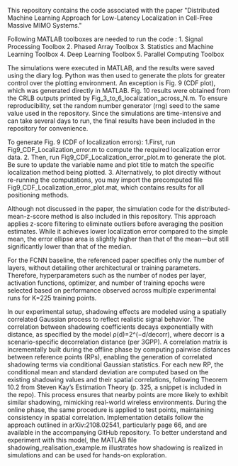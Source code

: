 This repository contains the code associated with the paper "Distributed Machine Learning Approach for Low-Latency Localization in Cell-Free Massive MIMO Systems."

Following MATLAB toolboxes are needed to run the code :
	1. Signal Processing Toolbox
	2. Phased Array Toolbox
	3. Statistics and Machine Learning Toolbox
	4. Deep Learning Toolbox
	5. Parallel Computing Toolbox

The simulations were executed in MATLAB, and the results were saved using the diary log. Python was then used to generate the plots for greater control over the plotting environment. An exception is Fig. 9 (CDF plot), which was generated directly in MATLAB. Fig. 10 results were obtained from the CRLB outputs printed by Fig_3_to_6_localization_across_N.m. To ensure reproducibility, set the random number generator (rng) seed to the same value used in the repository. Since the simulations are time-intensive and can take several days to run, the final results have been included in the repository for convenience. 

To generate Fig. 9 (CDF of localization errors):
	1.First, run Fig9_CDF_Localization_error.m to compute the required localization error data.
	2. Then, run Fig9_CDF_Localization_error_plot.m to generate the plot. Be sure to update the variable name and plot title to match the specific localization method being plotted.
	3. Alternatively, to plot directly without re-running the computations, you may import the precomputed file Fig9_CDF_Localization_error_plot.mat, which contains results for all positioning methods.

Although not discussed in the paper, the simulation code for the distributed-mean-z-score method is also included in this repository. This approach applies z-score filtering to eliminate outliers before averaging the position estimates. While it achieves lower localization error compared to the simple mean, the error ellipse area is slightly higher than that of the mean—but still significantly lower than that of the median.

For the FCNN baseline, the referenced paper specifies only the number of layers, without detailing other architectural or training parameters. Therefore, hyperparameters such as the number of nodes per layer, activation functions, optimizer, and number of training epochs were selected based on performance observed across multiple experimental runs for K=225 training points.

In our experimental setup, shadowing effects are modeled using a spatially correlated Gaussian process to reflect realistic signal behavior. The correlation between shadowing coefficients decays exponentially with distance, as specified by the model 
ρ(d)=2^(−d/decorr), where decorr is a scenario-specific decorrelation distance (per 3GPP). A correlation matrix is incrementally built during the offline phase by computing pairwise distances between reference points (RPs), enabling the generation of correlated shadowing terms via conditional Gaussian statistics. For each new RP, the conditional mean and standard deviation are computed based on the existing shadowing values and their spatial correlations, following Theorem 10.2 from Steven Kay’s Estimation Theory (p. 325, a snippet is included in the repo). This process ensures that nearby points are more likely to exhibit similar shadowing, mimicking real-world wireless environments. During the online phase, the same procedure is applied to test points, maintaining consistency in spatial correlation. Implementation details follow the approach outlined in arXiv:2108.02541, particularly page 66, and are available in the accompanying GitHub repository. To better understand and experiment with this model, the MATLAB file shadowing_realisation_example.m illustrates how shadowing is realized in simulations and can be used for hands-on exploration.

